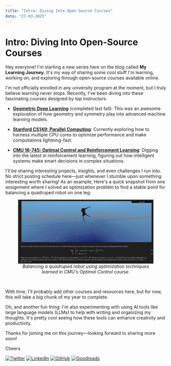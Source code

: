 ```yaml
---
title: "Intro: Diving Into Open-Source Courses"
date: "27-03-2025"
---
```

# Intro: Diving Into Open-Source Courses

Hey everyone! I'm starting a new series here on the blog called **My Learning Journey**. It's my way of sharing some cool stuff I'm learning, working on, and exploring through open-source courses available online. 

I'm not officially enrolled in any university program at the moment, but I truly believe learning never stops. Recently, I've been diving into these fascinating courses designed by top instructors:

- **[Geometric Deep Learning](https://geometricdeeplearning.com/lectures/)** (completed last fall): This was an awesome exploration of how geometry and symmetry play into advanced machine learning models.

- **[Stanford CS149: Parallel Computing](https://cs149.stanford.edu/)**: Currently exploring how to harness multiple CPU cores to optimize performance and make computations lightning-fast.

- **[CMU 16-745: Optimal Control and Reinforcement Learning](https://optimalcontrol.ri.cmu.edu/)**: Digging into the latest in reinforcement learning, figuring out how intelligent systems make smart decisions in complex situations.

I'll be sharing interesting projects, insights, and even challenges I run into. No strict posting schedule here—just whenever I stumble upon something interesting worth sharing!
As an example,  Here's a quick snapshot from one assignment where I solved an optimization problem to find a stable point for balancing a quadruped robot on one leg:
<figure style="text-align: center;">
  <img src="../assets/images/learning/one_leg_dog.png" alt="One-legged Quadruped Balance" style="display: block; margin: 0 auto;"/>
  <figcaption style="font-style: italic; text-align: center;">
    Balancing a quadruped robot using optimization techniques learned in CMU's Optimal Control course.
  </figcaption>
</figure>
<br>

With time, I'll probably add other courses and resources here, but for now, this will take a big chunk of my year to complete.

Oh, and another fun thing: I'm also experimenting with using AI tools like large language models (LLMs) to help with writing and organizing my thoughts. It's pretty cool seeing how these tools can enhance creativity and productivity.

Thanks for joining me on this journey—looking forward to sharing more soon!

Cheers

[![Twitter](https://img.shields.io/badge/-Twitter-blue)](https://twitter.com/Victor_Retamal_)
[![LinkedIn](https://img.shields.io/badge/-LinkedIn-blue)](https://www.linkedin.com/in/victor-retamal/)
[![GitHub](https://img.shields.io/badge/-GitHub-gray)](https://github.com/RetamalVictor)
[![Goodreads](https://img.shields.io/badge/-Goodreads-brown)](https://www.goodreads.com/user/show/72885820-victor-retamal)